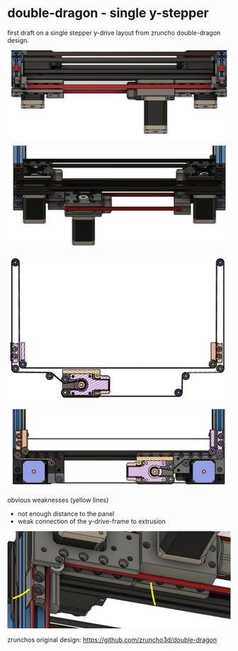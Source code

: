 # double-dragon - single y-stepper

first draft on a single stepper y-drive layout from zruncho double-dragon design.

![front](img/dd.singley1.PNG)

![front](img/dd.singley2.PNG)

![front](img/dd.singley3.PNG)

![front](img/dd.singley4.PNG)

obvious weaknesses (yellow lines)

- not enough distance to the panel
- weak connection of the y-drive-frame to extrusion

![front](img/dd.singley5.PNG)

zrunchos original design: https://github.com/zruncho3d/double-dragon

